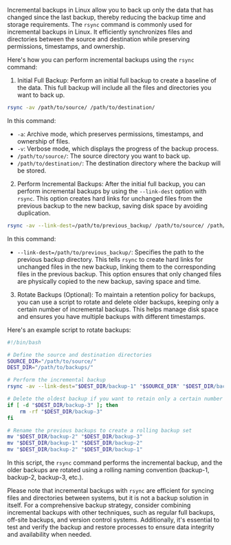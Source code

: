 Incremental backups in Linux allow you to back up only the data that has changed since the last backup, thereby reducing the backup time and storage requirements. The `rsync` command is commonly used for incremental backups in Linux. It efficiently synchronizes files and directories between the source and destination while preserving permissions, timestamps, and ownership.

Here's how you can perform incremental backups using the `rsync` command:

1. Initial Full Backup:
Perform an initial full backup to create a baseline of the data. This full backup will include all the files and directories you want to back up.

```bash
rsync -av /path/to/source/ /path/to/destination/
```

In this command:
- `-a`: Archive mode, which preserves permissions, timestamps, and ownership of files.
- `-v`: Verbose mode, which displays the progress of the backup process.
- `/path/to/source/`: The source directory you want to back up.
- `/path/to/destination/`: The destination directory where the backup will be stored.

2. Perform Incremental Backups:
After the initial full backup, you can perform incremental backups by using the `--link-dest` option with `rsync`. This option creates hard links for unchanged files from the previous backup to the new backup, saving disk space by avoiding duplication.

```bash
rsync -av --link-dest=/path/to/previous_backup/ /path/to/source/ /path/to/new_backup/
```

In this command:
- `--link-dest=/path/to/previous_backup/`: Specifies the path to the previous backup directory. This tells `rsync` to create hard links for unchanged files in the new backup, linking them to the corresponding files in the previous backup. This option ensures that only changed files are physically copied to the new backup, saving space and time.

3. Rotate Backups (Optional):
To maintain a retention policy for backups, you can use a script to rotate and delete older backups, keeping only a certain number of incremental backups. This helps manage disk space and ensures you have multiple backups with different timestamps.

Here's an example script to rotate backups:

```bash
#!/bin/bash

# Define the source and destination directories
SOURCE_DIR="/path/to/source/"
DEST_DIR="/path/to/backups/"

# Perform the incremental backup
rsync -av --link-dest="$DEST_DIR/backup-1" "$SOURCE_DIR" "$DEST_DIR/backup-2"

# Delete the oldest backup if you want to retain only a certain number of backups
if [ -d "$DEST_DIR/backup-3" ]; then
    rm -rf "$DEST_DIR/backup-3"
fi

# Rename the previous backups to create a rolling backup set
mv "$DEST_DIR/backup-2" "$DEST_DIR/backup-3"
mv "$DEST_DIR/backup-1" "$DEST_DIR/backup-2"
mv "$DEST_DIR/backup-2" "$DEST_DIR/backup-1"
```

In this script, the `rsync` command performs the incremental backup, and the older backups are rotated using a rolling naming convention (backup-1, backup-2, backup-3, etc.).

Please note that incremental backups with `rsync` are efficient for syncing files and directories between systems, but it is not a backup solution in itself. For a comprehensive backup strategy, consider combining incremental backups with other techniques, such as regular full backups, off-site backups, and version control systems. Additionally, it's essential to test and verify the backup and restore processes to ensure data integrity and availability when needed.
